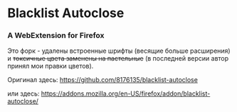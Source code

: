 # Blacklist Autoclose 
### A WebExtension for Firefox

Это форк - удалены встроенные шрифты (весящие больше расширения) и ~~токсичные цвета заменены на пастельные~~ (в последней версии автор принял мои правки цветов).  

Оригинал здесь: https://github.com/8176135/blacklist-autoclose

или здесь: https://addons.mozilla.org/en-US/firefox/addon/blacklist-autoclose/
